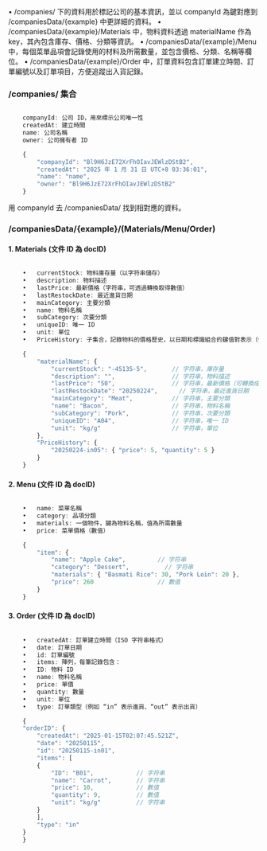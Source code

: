 • /companies/ 下的資料用於標記公司的基本資訊，並以 companyId 為鍵對應到 /companiesData/{example} 中更詳細的資料。
• /companiesData/{example}/Materials 中，物料資料透過 materialName 作為 key，其內包含庫存、價格、分類等資訊。
• /companiesData/{example}/Menu 中，每個菜單品項會記錄使用的材料及所需數量，並包含價格、分類、名稱等欄位。
• /companiesData/{example}/Order 中，訂單資料包含訂單建立時間、訂單編號以及訂單項目，方便追蹤出入貨記錄。

### /companies/ 集合

```js

    companyId: 公司 ID，用來標示公司唯一性
    createdAt: 建立時間
    name: 公司名稱
    owner: 公司擁有者 ID

    {
        "companyId": "Bl9H6JzE72XrFhOIavJEWlzDStB2",
        "createdAt": "2025 年 1 月 31 日 UTC+8 03:36:01",
        "name": "name",
        "owner": "Bl9H6JzE72XrFhOIavJEWlzDStB2"
    }

```

用 companyId 去 /companiesData/ 找到相對應的資料。

### /companiesData/{example}/(Materials/Menu/Order)

#### 1. Materials (文件 ID 為 docID)

```js

	•	currentStock: 物料庫存量（以字符串儲存）
	•	description: 物料描述
	•	lastPrice: 最新價格（字符串，可透過轉換取得數值）
	•	lastRestockDate: 最近進貨日期
	•	mainCategory: 主要分類
	•	name: 物料名稱
	•	subCategory: 次要分類
	•	uniqueID: 唯一 ID
	•	unit: 單位
	•	PriceHistory: 子集合，記錄物料的價格歷史，以日期和標識組合的鍵值對表示（例如 "20250224-in05": { "price": 5, "quantity": 5 }）

    {
        "materialName": {
            "currentStock": "-45135-5",       // 字符串，庫存量
            "description": "",                // 字符串，物料描述
            "lastPrice": "50",                // 字符串，最新價格（可轉換成數值）
            "lastRestockDate": "20250224",      // 字符串，最近進貨日期
            "mainCategory": "Meat",           // 字符串，主要分類
            "name": "Bacon",                  // 字符串，物料名稱
            "subCategory": "Pork",            // 字符串，次要分類
            "uniqueID": "A04",                // 字符串，唯一 ID
            "unit": "kg/g"                    // 字符串，單位
        },
        "PriceHistory": {
            "20250224-in05": { "price": 5, "quantity": 5 }
        }
    }

```

#### 2. Menu (文件 ID 為 docID)

```js

    •	name: 菜單名稱
    •	category: 品項分類
    •	materials: 一個物件，鍵為物料名稱，值為所需數量
    •	price: 菜單價格（數值）

    {
        "item": {
            "name": "Apple Cake",         // 字符串
            "category": "Dessert",          // 字符串
            "materials": { "Basmati Rice": 30, "Pork Loin": 20 },
            "price": 260                  // 數值
        }
    }

```

#### 3. Order (文件 ID 為 docID)

```js

    •	createdAt: 訂單建立時間（ISO 字符串格式）
    •	date: 訂單日期
    •	id: 訂單編號
    •	items: 陣列，每筆記錄包含：
    •	ID: 物料 ID
    •	name: 物料名稱
    •	price: 單價
    •	quantity: 數量
    •	unit: 單位
    •	type: 訂單類型（例如 “in” 表示進貨、“out” 表示出貨）

    {
    "orderID": {
        "createdAt": "2025-01-15T02:07:45.521Z",
        "date": "20250115",
        "id": "20250115-in01",
        "items": [
        {
            "ID": "B01",            // 字符串
            "name": "Carrot",       // 字符串
            "price": 10,            // 數值
            "quantity": 9,          // 數值
            "unit": "kg/g"          // 字符串
        }
        ],
        "type": "in"
    }
    }

```
